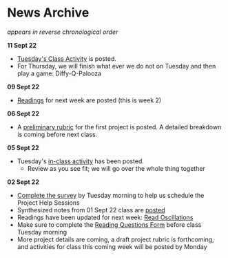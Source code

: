 # News Archive

*appears in reverse chronological order*

**11 Sept 22**
- [Tuesday's Class Activity](https://dannycaballero.info/phy415msu/content/2_oscillations/activity-ODE-numerical.html) is posted.
- For Thursday, we will finish what ever we do not on Tuesday and then play a game: Diffy-Q-Palooza

**09 Sept 22**
- [Readings](https://dannycaballero.info/phy415msu/content/2_oscillations/readings-numerical_integration_1d.html) for next week are posted (this is week 2)


**06 Sept 22**
- A [preliminary rubric](./0_course/rubric.md) for the first project is posted. A detailed breakdown is coming before next class.

**05 Sept 22**
- Tuesday's [in-class activity](https://dannycaballero.info/phy415msu/content/2_oscillations/activity-SHO_and_dynamical_systems.html) has been posted.
    - Review as you see fit; we will go over the whole thing together

**02 Sept 22**

- [Complete the survey](https://www.when2meet.com/?16627934-Bt7PQ) by Tuesday morning to help us schedule the Project Help Sessions
- Synthesized notes from 01 Sept 22 class are [posted](./1_modeling/notes-what_is_a_model.md)
- Readings have been updated for next week: [Read Oscillations](./2_oscillations/readings-oscillators.ipynb)
- Make sure to complete the [Reading Questions Form](./0_course/reading_questions.md) before class Tuesday morning
- More project details are coming, a draft project rubric is forthcoming, and activities for class this coming week will be posted by Monday